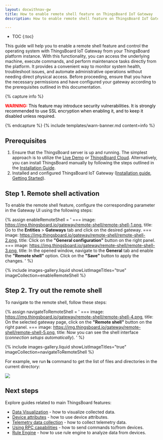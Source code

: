 ```yaml
---
layout: docwithnav-gw
title: How to enable remote shell feature on ThingsBoard IoT Gateway
description: How to enable remote shell feature on ThingsBoard IoT Gateway

---
```


* TOC
{:toc}

This guide will help you to enable a remote shell feature and control the operating system with ThingsBoard IoT Gateway
from your ThingsBoard platform instance. With this functionality, you can access the underlying machine, execute
commands, and perform maintenance tasks directly from the platform. It provides a convenient way to monitor system
health, troubleshoot issues, and automate administrative operations without needing direct physical access. Before
proceeding, ensure that you have the necessary permissions and have configured your gateway according to the
prerequisites outlined in this documentation.

{% capture info %}
<div>
  <p>
    <b style="color:red">WARNING:</b>
    <span style="color:black">This feature may introduce security vulnerabilities. It is strongly recommended to use SSL encryption when enabling it, and to keep it disabled unless required.</span>
  </p>
</div>
{% endcapture %}
{% include templates/warn-banner.md content=info %}

## Prerequisites

1. Ensure that the ThingsBoard server is up and running. The simplest approach is to utilize the [Live Demo](https://demo.thingsboard.io) or [ThingsBoard Cloud](https://thingsboard.cloud). Alternatively, you can install ThingsBoard manually by following the steps outlined in the [Installation Guide](/docs/user-guide/install/installation-options/).
2. Installed and configured ThingsBoard IoT Gateway ([Installation guide](/docs/iot-gateway/installation/), [Getting Started](/docs/iot-gateway/getting-started/)).

## Step 1. Remote shell activation

To enable the remote shell feature, configure the corresponding parameter in the Gateway UI using the following steps:

{% assign enableRemoteShell = '
    ===
        image: https://img.thingsboard.io/gateway/remote-shell/remote-shell-1.png,
        title: Go to the **Entities** > **Gateways** tab and click on the desired gateway.
    ===
        image: https://img.thingsboard.io/gateway/remote-shell/remote-shell-2.png,
        title: Click on the **"General configuration"** button on the right panel.
    ===
        image: https://img.thingsboard.io/gateway/remote-shell/remote-shell-3.png,
        title: In the opened window, navigate to the **General** tab and enable the **"Remote shell"** option. Click on the **"Save"** button to apply the changes.
'
%}

{% include images-gallery.liquid showListImageTitles="true" imageCollection=enableRemoteShell %}

## Step 2. Try out the remote shell

To navigate to the remote shell, follow these steps:

{% assign navigateToRemoteShell = '
    ===
        image: https://img.thingsboard.io/gateway/remote-shell/remote-shell-4.png,
        title: On the selected gateway page, click on the **"Remote shell"** button on the right panel.
    ===
        image: https://img.thingsboard.io/gateway/remote-shell/remote-shell-5.png,
        title: Now you can see the shell interface (_connection setups automatically_).
'
%}

{% include images-gallery.liquid showListImageTitles="true" imageCollection=navigateToRemoteShell %}

For example, we run **ls** command to get the list of files and directories in the current directory:

![](https://img.thingsboard.io/gateway/remote-shell/remote-shell-6.png)
## Next steps

Explore guides related to main ThingsBoard features:

 - [Data Visualization](/docs/user-guide/visualization/) - how to visualize collected data.
 - [Device attributes](/docs/user-guide/attributes/) - how to use device attributes.
 - [Telemetry data collection](/docs/user-guide/telemetry/) - how to collect telemetry data.
 - [Using RPC capabilities](/docs/user-guide/rpc/) - how to send commands to/from devices.
 - [Rule Engine](/docs/user-guide/rule-engine/) - how to use rule engine to analyze data from devices.
